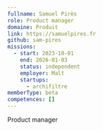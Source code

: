 ```yaml
---
fullname: Samuel Pirès
role: Product manager
domaine: Produit
link: https://samuelpires.fr
github: sam-pires
missions:
  - start: 2023-10-01
    end: 2026-01-03
    status: independent
    employer: Malt
    startups:
      - archifiltre
memberType: beta
competences: []
---
```

Product manager